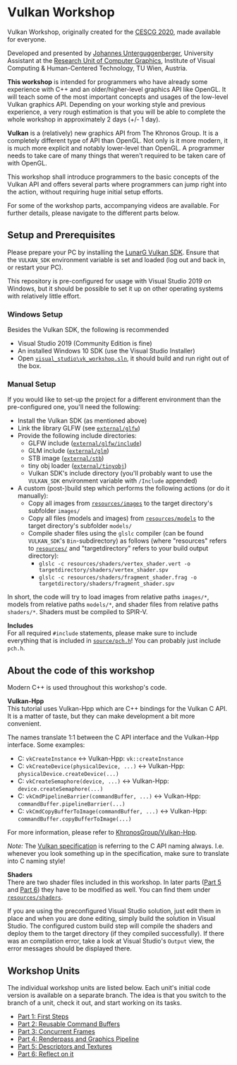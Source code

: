 # Vulkan Workshop

Vulkan Workshop, originally created for the [CESCG 2020](https://cescg.org), made available for everyone.

Developed and presented by [Johannes Unterguggenberger](https://www.cg.tuwien.ac.at/staff/JohannesUnterguggenberger.html), University Assistant at the [Research Unit of Computer Graphics](https://www.cg.tuwien.ac.at/), Institute of Visual Computing & Human-Centered Technology, TU Wien, Austria.

**This workshop** is intended for programmers who have already some experience with C++ and an older/higher-level graphics API like OpenGL. It will teach some of the most important concepts and usages of the low-level Vulkan graphics API. Depending on your working style and previous experience, a very rough estimation is that you will be able to complete the whole workshop in approximately 2 days (+/- 1 day). 

**Vulkan** is a (relatively) new graphics API from The Khronos Group. It is a completely different type of API than OpenGL. Not only is it more modern, it is much more explicit and notably lower-level than OpenGL. A programmer needs to take care of many things that weren't required to be taken care of with OpenGL. 

This workshop shall introduce programmers to the basic concepts of the Vulkan API and offers several parts where programmers can jump right into the action, without requiring huge initial setup efforts.

For some of the workshop parts, accompanying videos are available. For further details, please navigate to the different parts below.

## Setup and Prerequisites

Please prepare your PC by installing the [LunarG Vulkan SDK](https://vulkan.lunarg.com/sdk/home). Ensure that the `VULKAN_SDK` environment variable is set and loaded (log out and back in, or restart your PC).

This repository is pre-configured for usage with Visual Studio 2019 on Windows, but it should be possible to set it up on other operating systems with relatively little effort. 

### Windows Setup 

Besides the Vulkan SDK, the following is recommended
* Visual Studio 2019 (Community Edition is fine)
* An installed Windows 10 SDK (use the Visual Studio Installer)
* Open [`visual_studio\vk_workshop.sln`](visual_studio), it should build and run right out of the box.

### Manual Setup

If you would like to set-up the project for a different environment than the pre-configured one, you'll need the following:
* Install the Vulkan SDK (as mentioned above)
* Link the library GLFW (see [`external/glfw`](external/glfw))
* Provide the following include directories:
  * GLFW include ([`external/glfw/include`](external/glfw/include))
  * GLM include ([`external/glm`](external/glm))
  * STB image ([`external/stb`](external/stb))
  * tiny obj loader ([`external/tinyobj`](external/tinyobj))
  * Vulkan SDK's include directory (you'll probably want to use the `VULKAN_SDK` environment variable with `/Include` appended)
* A custom (post-)build step which performs the following actions (or do it manually): 
  * Copy all images from [`resources/images`](resources/images) to the target directory's subfolder `images/`
  * Copy all files (models and images) from [`resources/models`](resources/models) to the target directory's subfolder `models/`
  * Compile shader files using the `glslc` compiler (can be found `VULKAN_SDK`'s `Bin`-subdirectory) as follows (where "resources" refers to [`resources/`](resources) and "targetdirectory" refers to your build output directory):
    * `glslc -c resources/shaders/vertex_shader.vert -o targetdirectory/shaders/vertex_shader.spv`
    * `glslc -c resources/shaders/fragment_shader.frag -o targetdirectory/shaders/fragment_shader.spv`
    
In short, the code will try to load images from relative paths `images/*`, models from relative paths `models/*`, and shader files from relative paths `shaders/*`. Shaders must be compiled to SPIR-V.

**Includes**   
For all required `#include` statements, please make sure to include everything that is included in [`source/pch.h`](source/pch.h)! You can probably just include `pch.h`.

## About the code of this workshop

Modern C++ is used throughout this workshop's code.

**Vulkan-Hpp**     
This tutorial uses Vulkan-Hpp which are C++ bindings for the Vulkan C API. It is a matter of taste, but they can make development a bit more convenient. 

The names translate 1:1 between the C API interface and the Vulkan-Hpp interface. Some examples: 
* C: `vkCreateInstance` <-> Vulkan-Hpp: `vk::createInstance`
* C: `vkCreateDevice(physicalDevice, ...)` <-> Vulkan-Hpp: `physicalDevice.createDevice(...)`
* C: `vkCreateSemaphore(device, ...)` <-> Vulkan-Hpp: `device.createSemaphore(...)`
* C: `vkCmdPipelineBarrier(commandBuffer, ...)` <-> Vulkan-Hpp: `commandBuffer.pipelineBarrier(...)`
* C: `vkCmdCopyBufferToImage(commandBuffer, ...)` <-> Vulkan-Hpp: `commandBuffer.copyBufferToImage(...)`

For more information, please refer to [KhronosGroup/Vulkan-Hpp](https://github.com/KhronosGroup/Vulkan-Hpp).

*Note:* The [Vulkan specification](https://www.khronos.org/registry/vulkan/specs/1.2-extensions/html/vkspec.html) is referring to the C API naming always. I.e. whenever you look something up in the specification, make sure to translate into C naming style!

**Shaders**     
There are two shader files included in this workshop. In later parts ([Part 5](https://github.com/cg-tuwien/VulkanWorkshop/tree/part5) and [Part 6](https://github.com/cg-tuwien/VulkanWorkshop/tree/part6)) they have to be modified as well. You can find them under [`resources/shaders`](resources/shaders). 

If you are using the preconfigured Visual Studio solution, just edit them in place and when you are done editing, simply build the solution in Visual Studio. The configured custom build step will compile the shaders and deploy them to the target directory (if they compiled successfully). If there was an compilation error, take a look at Visual Studio's `Output` view, the error messages should be displayed there.

## Workshop Units

The individual workshop units are listed below. Each unit's initial code version is available on a separate branch. The idea is that you switch to the branch of a unit, check it out, and start working on its tasks.
* [Part 1: First Steps](https://github.com/cg-tuwien/VulkanWorkshop/tree/part1)
* [Part 2: Reusable Command Buffers](https://github.com/cg-tuwien/VulkanWorkshop/tree/part2)
* [Part 3: Concurrent Frames](https://github.com/cg-tuwien/VulkanWorkshop/tree/part3)
* [Part 4: Renderpass and Graphics Pipeline](https://github.com/cg-tuwien/VulkanWorkshop/tree/part4)
* [Part 5: Descriptors and Textures](https://github.com/cg-tuwien/VulkanWorkshop/tree/part5)
* [Part 6: Reflect on it](https://github.com/cg-tuwien/VulkanWorkshop/tree/part6)
